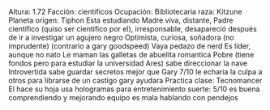 Altura: 1.72
Facción: cientificos
Ocupación: Bibliotecaria
raza: Kitzune
Planeta origen: Tiphon
Esta estudiando
Madre viva, distante, Padre cientifico (quiso ser cientifico por el), irresponsable, desapareció después de ir a investigar un agujero negro
Optimista, curiosa, soñadora (no imprudente) (contrario a gary goodspeed)
Vaya pedazo de nerd
Es líder, aunque no nato
Le maman las galletas de abuelita
romantica
Pobre (tiene fondos pero para estudiar la universidad Ares)
sabe direccionar la nave
Introvertida sabe guardar secretos mejor que Gary 7/10
le echaria la culpa a otros para librarse de un castigo
gary ayudara
Practica
clase: Tecnomancer
El hace su hoja
usa hologramas para entretenimiento
suerte: 5/10
es buena comprendiendo y mejorando equipo
es mala hablando con pendejos